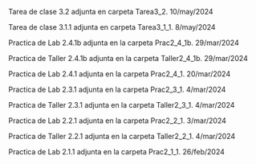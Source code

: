 Tarea de clase 3.2 adjunta en carpeta Tarea3_2. 10/may/2024

Tarea de clase 3.1.1 adjunta en carpeta Tarea3_1_1. 8/may/2024

Practica de Lab 2.4.1b adjunta en la carpeta Prac2_4_1b. 29/mar/2024

Practica de Taller 2.4.1b adjunta en la carpeta Taller2_4_1b. 29/mar/2024

Practica de Lab 2.4.1 adjunta en la carpeta Prac2_4_1. 20/mar/2024

Practica de Lab 2.3.1 adjunta en la carpeta Prac2_3_1. 4/mar/2024

Practica de Taller 2.3.1 adjunta en la carpeta Taller2_3_1. 4/mar/2024

Practica de Lab 2.2.1 adjunta en la carpeta Prac2_2_1. 3/mar/2024

Practica de Taller 2.2.1 adjunta en la carpeta Taller2_2_1. 4/mar/2024

Practica de Lab 2.1.1 adjunta en la carpeta Prac2_1_1. 26/feb/2024
